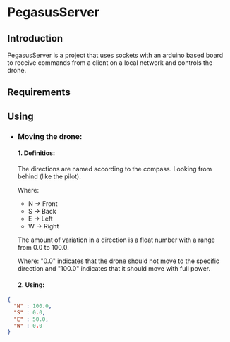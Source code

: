 # PegasusServer

## Introduction
PegasusServer is a project that uses sockets with an arduino based board to receive commands from a client on a local network and controls the drone.

## Requirements

## Using

- ### Moving the drone:
  #### 1. Definitios:
  The directions are named according to the compass. Looking from behind (like the pilot).

  Where:
   - N -> Front
   - S -> Back
   - E -> Left
   - W -> Right

  The amount of variation in a direction is a float number with a range from 0.0 to 100.0. 
  
  Where: "0.0" indicates that the drone should not move to the specific direction and "100.0" indicates that it should move with full power.

  #### 2. Using:
```json
{
  "N" : 100.0,
  "S" : 0.0,
  "E" : 50.0,
  "W" : 0.0
}
```
